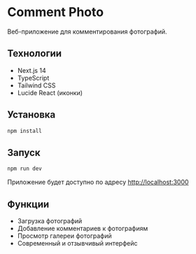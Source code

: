 # Comment Photo

Веб-приложение для комментирования фотографий.

## Технологии

- Next.js 14
- TypeScript
- Tailwind CSS
- Lucide React (иконки)

## Установка

```bash
npm install
```

## Запуск

```bash
npm run dev
```

Приложение будет доступно по адресу [http://localhost:3000](http://localhost:3000)

## Функции

- Загрузка фотографий
- Добавление комментариев к фотографиям
- Просмотр галереи фотографий
- Современный и отзывчивый интерфейс